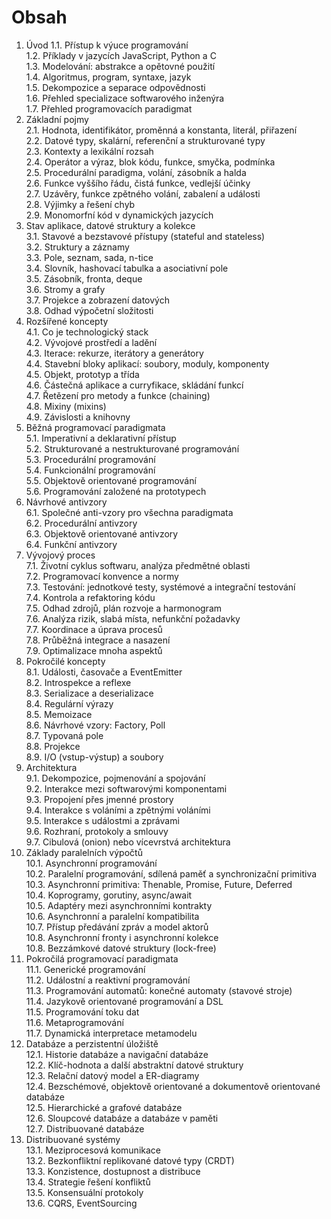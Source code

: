 # Obsah

1. Úvod 1.1. Přístup k výuce programování  
   1.2. Příklady v jazycích JavaScript, Python a C  
   1.3. Modelování: abstrakce a opětovné použití  
   1.4. Algoritmus, program, syntaxe, jazyk  
   1.5. Dekompozice a separace odpovědnosti  
   1.6. Přehled specializace softwarového inženýra  
   1.7. Přehled programovacích paradigmat
2. Základní pojmy  
   2.1. Hodnota, identifikátor, proměnná a konstanta, literál, přiřazení  
   2.2. Datové typy, skalární, referenční a strukturované typy  
   2.3. Kontexty a lexikální rozsah  
   2.4. Operátor a výraz, blok kódu, funkce, smyčka, podmínka  
   2.5. Procedurální paradigma, volání, zásobník a halda  
   2.6. Funkce vyššího řádu, čistá funkce, vedlejší účinky  
   2.7. Uzávěry, funkce zpětného volání, zabalení a události  
   2.8. Výjimky a řešení chyb  
   2.9. Monomorfní kód v dynamických jazycích
3. Stav aplikace, datové struktury a kolekce  
   3.1. Stavové a bezstavové přístupy (stateful and stateless)  
   3.2. Struktury a záznamy  
   3.3. Pole, seznam, sada, n-tice  
   3.4. Slovník, hashovací tabulka a asociativní pole  
   3.5. Zásobník, fronta, deque  
   3.6. Stromy a grafy  
   3.7. Projekce a zobrazení datových  
   3.8. Odhad výpočetní složitosti
4. Rozšířené koncepty  
   4.1. Co je technologický stack  
   4.2. Vývojové prostředí a ladění  
   4.3. Iterace: rekurze, iterátory a generátory  
   4.4. Stavební bloky aplikací: soubory, moduly, komponenty  
   4.5. Objekt, prototyp a třída  
   4.6. Částečná aplikace a curryfikace, skládání funkcí  
   4.7. Řetězení pro metody a funkce (chaining)  
   4.8. Mixiny (mixins)  
   4.9. Závislosti a knihovny
5. Běžná programovací paradigmata  
   5.1. Imperativní a deklarativní přístup  
   5.2. Strukturované a nestrukturované programování  
   5.3. Procedurální programování  
   5.4. Funkcionální programování  
   5.5. Objektově orientované programování  
   5.6. Programování založené na prototypech
6. Návrhové antivzory  
   6.1. Společné anti-vzory pro všechna paradigmata  
   6.2. Procedurální antivzory  
   6.3. Objektově orientované antivzory  
   6.4. Funkční antivzory
7. Vývojový proces  
   7.1. Životní cyklus softwaru, analýza předmětné oblasti  
   7.2. Programovací konvence a normy  
   7.3. Testování: jednotkové testy, systémové a integrační testování  
   7.4. Kontrola a refaktoring kódu  
   7.5. Odhad zdrojů, plán rozvoje a harmonogram  
   7.6. Analýza rizik, slabá místa, nefunkční požadavky  
   7.7. Koordinace a úprava procesů  
   7.8. Průběžná integrace a nasazení  
   7.9. Optimalizace mnoha aspektů
8. Pokročilé koncepty  
   8.1. Události, časovače a EventEmitter  
   8.2. Introspekce a reflexe  
   8.3. Serializace a deserializace  
   8.4. Regulární výrazy  
   8.5. Memoizace  
   8.6. Návrhové vzory: Factory, Poll  
   8.7. Typovaná pole  
   8.8. Projekce  
   8.9. I/O (vstup-výstup) a soubory
9. Architektura  
   9.1. Dekompozice, pojmenování a spojování  
   9.2. Interakce mezi softwarovými komponentami  
   9.3. Propojení přes jmenné prostory  
   9.4. Interakce s voláními a zpětnými voláními  
   9.5. Interakce s událostmi a zprávami  
   9.6. Rozhraní, protokoly a smlouvy  
   9.7. Cibulová (onion) nebo vícevrstvá architektura
10. Základy paralelních výpočtů  
    10.1. Asynchronní programování  
    10.2. Paralelní programování, sdílená paměť a synchronizační primitiva  
    10.3. Asynchronní primitiva: Thenable, Promise, Future, Deferred  
    10.4. Koprogramy, gorutiny, async/await  
    10.5. Adaptéry mezi asynchronními kontrakty  
    10.6. Asynchronní a paralelní kompatibilita  
    10.7. Přístup předávání zpráv a model aktorů  
    10.8. Asynchronní fronty i asynchronní kolekce  
    10.8. Bezzámkové datové struktury (lock-free)
11. Pokročilá programovací paradigmata  
    11.1. Generické programování  
    11.2. Událostní a reaktivní programování  
    11.3. Programování automatů: konečné automaty (stavové stroje)  
    11.4. Jazykově orientované programování a DSL  
    11.5. Programování toku dat  
    11.6. Metaprogramování  
    11.7. Dynamická interpretace metamodelu
12. Databáze a perzistentní úložiště  
    12.1. Historie databáze a navigační databáze  
    12.2. Klíč-hodnota a další abstraktní datové struktury  
    12.3. Relační datový model a ER-diagramy  
    12.4. Bezschémové, objektově orientované a dokumentově orientované databáze  
    12.5. Hierarchické a grafové databáze  
    12.6. Sloupcové databáze a databáze v paměti  
    12.7. Distribuované databáze
13. Distribuované systémy  
    13.1. Meziprocesová komunikace  
    13.2. Bezkonfliktní replikované datové typy (CRDT)  
    13.3. Konzistence, dostupnost a distribuce  
    13.4. Strategie řešení konfliktů  
    13.5. Konsensuální protokoly  
    13.6. CQRS, EventSourcing
